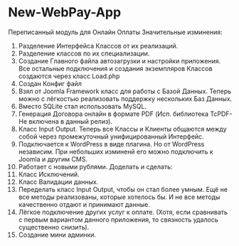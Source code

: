 # New-WebPay-App
Переписанный модуль для Онлайн Оплаты
Значительные изминения:
1) Разделение Интерфейса Классов от их реализаций.
2) Разделение классов по их специализации.
3) Создание Главного файла автозагрузки и настройки  приложения. Все остальные подключения и создания экземпляров Классов создаются через класс Load.php
4) Создан Конфиг файл
5) Взял от Joomla Framework класс для работы с Базой Данных. Теперь можно с лёгкостью реализовать поддержку нескольких Баз Данных.
6) Вместо SQLite стал использовать MySQL.
7) Генерация Договора онлайн в формате PDF (Исп. библиотека TcPDF- Не включена в данный релиз).
8) Класс Input Output. Теперь все Классы и Клиенты общаются между собой через промежуточный унифицированный Интерфейс. 
9) Подключается к WordPress в виде плагина. Но от WordPress независим. При небольших изминенй его можно подключить к Joomla и другим CMS.
10) Работает с новыми рублями.
Доделать и сделать:
1) Класс Исключений.
2) Класс Валидации данных.
3) Переделать класс Input Output, чтобы он стал более умным. Ещё не все методы реализованы, которые хотелось бы. И не все методы качественно отдают и принимают данные.
4) Лёгкое подключение других услуг к оплате. (Хотя, если сравнивать с первым вариантом данного приложения, то связность удалось существенно снизить).
5) Создание мини админки.

